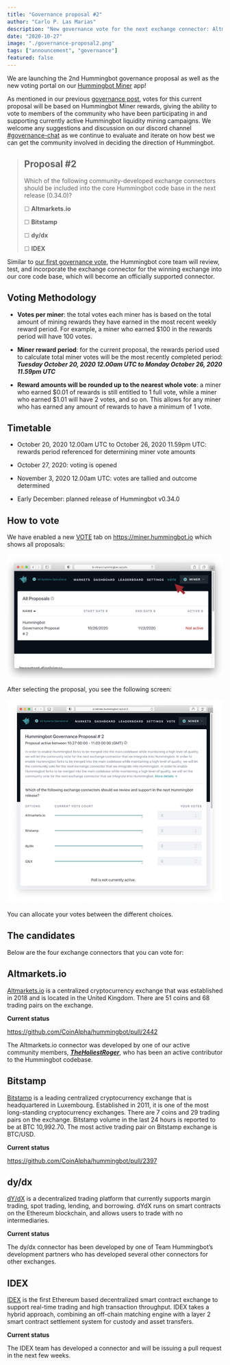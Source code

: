 ```yaml
---
title: "Governance proposal #2"
author: "Carlo P. Las Marias"
description: "New governance vote for the next exchange connector: Altmarkets.io, Bitstamp, dy/dx, or IDEX"
date: "2020-10-27"
image: "./governance-proposal2.png"
tags: ["announcement", "governance"]
featured: false
---
```


We are launching the 2nd Hummingbot governance proposal as well as the new voting portal on our [Hummingbot Miner](https://miner.hummingbot.io) app!

As mentioned in our previous [governance post](https://hummingbot.io/blog/2020-09-governance-proposal-1/), votes for this current proposal will be based on Hummingbot Miner rewards, giving the ability to vote to members of the community who have been participating in and supporting currently active Hummingbot liquidity mining campaigns.  We welcome any suggestions and discussion on our discord channel [#governance-chat](https://discord.hummingbot.io) as we continue to evaluate and iterate on how best we can get the community involved in deciding the direction of Hummingbot.

> ## Proposal #2
 > Which of the following community-developed exchange connectors should be included into the core Hummingbot code base in the next release (0.34.0)?
 >   
 > ☐ **Altmarkets.io**
 >
 > ☐ **Bitstamp**
 >  
 > ☐ **dy/dx**
 >  
 > ☐ **IDEX**

Similar to [our first governance vote](https://www.reddit.com/r/Hummingbot/comments/ig3d3e/launching_hummingbot_connector_governance_the/), the Hummingbot core team will review, test, and incorporate the exchange connector for the winning exchange into our core code base, which will become an officially supported connector. 

<!-- more -->

## Voting Methodology

- **Votes per miner**: the total votes each miner has is based on the total amount of mining rewards they have earned in the most recent weekly reward period. For example, a miner who earned $100 in the rewards period will have 100 votes.

- **Miner reward period**: for the current proposal, the rewards period used to calculate total miner votes will be the most recently completed period: ***Tuesday October 20, 2020 12.00am UTC to Monday October 26, 2020 11.59pm UTC***

- **Reward amounts will be rounded up to the nearest whole vote**: a miner who earned $0.01 of rewards is still entitled to 1 full vote, while a miner who earned $1.01 will have 2 votes, and so on. This allows for any miner who has earned any amount of rewards to have a minimum of 1 vote.  

## Timetable

- October 20, 2020 12.00am UTC to October 26, 2020 11.59pm UTC: rewards period referenced for determining miner vote amounts

- October 27, 2020: voting is opened

- November 3, 2020 12.00am UTC: votes are tallied and outcome determined

- Early December: planned release of Hummingbot v0.34.0

## How to vote

We have enabled a new [VOTE](https://miners.hummingbot.io/polls) tab on https://miner.hummingbot.io which shows all proposals:

![](./image2.png)

After selecting the proposal, you see the following screen:

![](./image3.png)

You can allocate your votes between the different choices.

## The candidates

Below are the four exchange connectors that you can vote for:

## Altmarkets.io

[Altmarkets.io](https://altmarkets.io/) is a centralized cryptocurrency exchange that was established in 2018 and is located in the United Kingdom. There are 51 coins and 68 trading pairs on the exchange.

**Current status**

https://github.com/CoinAlpha/hummingbot/pull/2442

The Altmarkets.io connector was developed by one of our active community members, ***[TheHoliestRoger](https://github.com/TheHolyRoger)***, who has been an active contributor to the Hummingbot codebase.

## Bitstamp

[Bitstamp](https://www.bitstamp.net/) is a leading centralized cryptocurrency exchange that is headquartered in Luxembourg.  Established in 2011, it is one of the most long-standing cryptocurrency exchanges.  There are 7 coins and 29 trading pairs on the exchange. Bitstamp volume in the last 24 hours is reported to be at BTC 10,992.70. The most active trading pair on Bitstamp exchange is BTC/USD.

**Current status**

https://github.com/CoinAlpha/hummingbot/pull/2397

## dy/dx

[dY/dX](https://dydx.exchange/) is a decentralized trading platform that currently supports margin trading, spot trading, lending, and borrowing. dYdX runs on smart contracts on the Ethereum blockchain, and allows users to trade with no intermediaries.

**Current status**

The dy/dx connector has been developed by one of Team Hummingbot’s development partners who has developed several other connectors for other exchanges.

## IDEX

[IDEX](https://idex.io/) is the first Ethereum based decentralized smart contract exchange to support real-time trading and high transaction throughput.  IDEX takes a hybrid approach, combining an off-chain matching engine with a layer 2 smart contract settlement system for custody and asset transfers.

**Current status**

The IDEX team has developed a connector and will be issuing a pull request in the next few weeks.